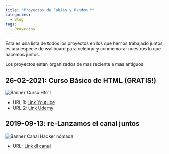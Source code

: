 ```yaml
---
title: "Proyectos de Fabián y Random Y"
categories:
  - Blog
tags:
  - Proyectos
---
```


Esta es una lista de todos los proyectos en los que hemos trabajado juntos, es una especie de wallboard para celebrar y conmemorar nuestros lo que hacemos juntos.

Los proyectos estan organizados de mas reciente a mas antiguos



## 26-02-2021: Curso Básico de HTML (GRATIS!)
![Banner Curso Html](/blog/assets/images/curso.jpg)
  - URL 1: [Link Youtube](https://www.youtube.com/watch?v=NuxSuvAagEc)
  - URL 2: [Link Udemy](https://www.udemy.com/course/aprende-html-desde-cero-para-principiantes/learn/lecture/26007404#overview)

## 2019-09-13: re-Lanzamos el canal juntos
![Banner Canal Hacker nómada](/blog/assets/images/banner.png)
  - URL: [Link dl canal](https://www.youtube.com/channel/UCSJWn-oCkNXxxUomuL1zz3g)